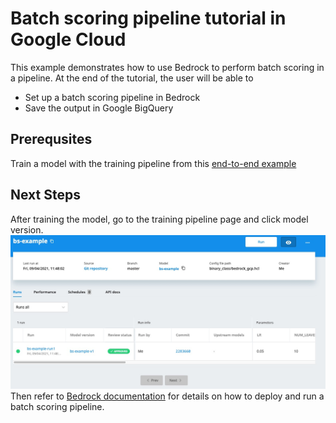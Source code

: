 # Batch scoring pipeline tutorial in Google Cloud

This example demonstrates how to use Bedrock to perform batch scoring in a pipeline. 
At the end of the tutorial, the user will be able to
- Set up a batch scoring pipeline in Bedrock
- Save the output in Google BigQuery

## Prerequsites
Train a model with the training pipeline from this [end-to-end example](https://github.com/basisai/examples/tree/master/binary_class)

## Next Steps
After training the model, go to the training pipeline page and click model version. ![](./doc/model_version.png)
Then refer to [Bedrock documentation](https://docs.basis-ai.com/guides/quickstart/next-step-deploy-a-batch-scoring) for details on how to deploy and run a batch scoring pipeline.